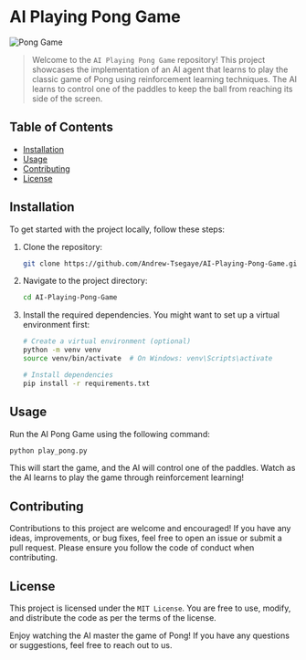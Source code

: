 # AI Playing Pong Game

![Pong Game](https://i.imgur.com/muchiTj.jpg)

> Welcome to the `AI Playing Pong Game` repository! This project showcases the implementation of an AI agent that learns to play the classic game of Pong using reinforcement learning techniques. The AI learns to control one of the paddles to keep the ball from reaching its side of the screen.

## Table of Contents

- [Installation](#installation)
- [Usage](#usage)
- [Contributing](#contributing)
- [License](#license)

## Installation

To get started with the project locally, follow these steps:

1. Clone the repository:

   ```bash
   git clone https://github.com/Andrew-Tsegaye/AI-Playing-Pong-Game.git
   ```
2. Navigate to the project directory:
   ```bash
   cd AI-Playing-Pong-Game
   ```
3. Install the required dependencies. You might want to set up a virtual environment first:
   ```bash
   # Create a virtual environment (optional)
   python -m venv venv
   source venv/bin/activate  # On Windows: venv\Scripts\activate

   # Install dependencies
   pip install -r requirements.txt
   ```

## Usage
Run the AI Pong Game using the following command:
   ```bash
   python play_pong.py
   ```
This will start the game, and the AI will control one of the paddles. Watch as the AI learns to play the game through reinforcement learning!

## Contributing
Contributions to this project are welcome and encouraged! If you have any ideas, improvements, or bug fixes, feel free to open an issue or submit a pull request. Please ensure you follow the code of conduct when contributing.

## License
This project is licensed under the `MIT License`. You are free to use, modify, and distribute the code as per the terms of the license.

Enjoy watching the AI master the game of Pong! If you have any questions or suggestions, feel free to reach out to us.
